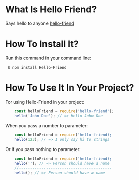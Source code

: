 # What Is Hello Friend?
Says hello to anyone [hello-friend](https://www.npmjs.com/package/hello-friend)
# How To Install It?
Run this command in your command line:
```bash
 $ npm install Hello-Friend
```
# How To Use It In Your Project?
For using Hello-Friend in your project:
```js
    const helloFriend = require('hello-friend');
    hello('John Doe'); // => Hello John Doe
```
When you pass a number to parameter: 
```js
    const helloFriend = require('hello-friend);
    hello(123); // => I only say hi to strings
```
Or if you pass nothing to parameter:
```js
    const helloFriend = require('hello-friend);
    hello(''); // => Person should have a name
    //-----------------------------------------
    hello(); // => Person should have a name
```
